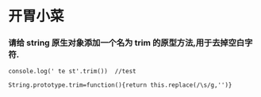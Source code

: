 # 开胃小菜
### 请给 string 原生对象添加一个名为 trim 的原型方法,用于去掉空白字符.

```
console.log(' te st'.trim())  //test
```

```
String.prototype.trim=function(){return this.replace(/\s/g,'')}
```
